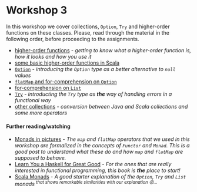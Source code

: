 Workshop 3
==========

In this workshop we cover collections, `Option`, `Try` and higher-order functions on these classes.
Please, read through the material in the following order, before proceeding to the assignments.

* [higher-order functions](higher-order-functions.md) - 
    *getting to know what a higher-order function is, how it looks and how you use it*
* [some basic higher-order functions in Scala](functional-operators.md)
* [`Option`](option.md) - 
    *introducing the `Option` type as a better alternative to `null` values*
* [`flatMap` and for-comprehension on `Option`](option-flatmap.md)
* [for-comprehension on `List`](list-for-comprehensions.md)
* [`Try`](try.md) - 
    *introducting the `Try` type as **the** way of handling errors in a functional way*
* [other collections](other-collections.md) - 
    *conversion between Java and Scala collections and some more operators*

#### Further reading/watching
* [Monads in pictures](http://adit.io/posts/2013-04-17-functors,_applicatives,_and_monads_in_pictures.html) - 
    *The `map` and `flatMap` operators that we used in this workshop are formalized in the concepts of `Functor` 
    and `Monad`. This is a good post to understand what these do and how `map` and `flatMap` are supposed to behave.*
* [Learn You a Haskell for Great Good](http://learnyouahaskell.com/) - *For the ones that are really 
    interested in functional programming, this book is **the** place to start!*
* [Scala Monads](https://youtu.be/Mw_Jnn_Y5iA) - *A good starter explanation of the `Option`, `Try` 
    and `List` monads <sup>that shows remarkable similarities with our explanation :stuck_out_tongue_winking_eye:...</sup>*
